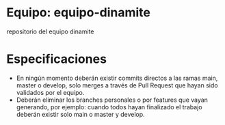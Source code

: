 # Equipo: equipo-dinamite
repositorio del equipo dinamite

# Especificaciones
- En ningún momento deberán existir commits directos a las ramas main, master o develop, solo merges a través de Pull Request que hayan sido validados por el equipo.
- Deberán eliminar los branches personales o por features que vayan generando, por ejemplo: cuando todos hayan finalizado el trabajo deberán existir solo main o master y develop.
